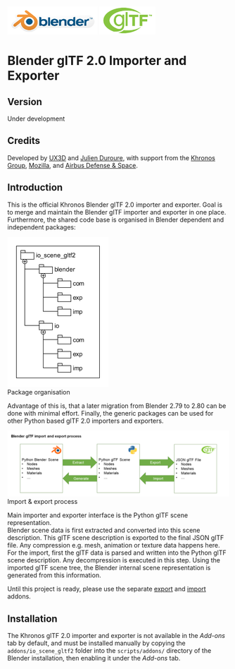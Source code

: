 [![Blender](misc/Blender_logo.png)](http://www.blender.org/) [![glTF](misc/glTF_logo.png)](https://www.khronos.org/gltf/)  

Blender glTF 2.0 Importer and Exporter
======================================

Version
-------

Under development

Credits
-------

Developed by [UX3D](http://www.ux3d.io/) and [Julien Duroure](http://julienduroure.com/), with support from the [Khronos Group](https://www.khronos.org/), [Mozilla](https://www.mozilla.org/), and [Airbus Defense & Space](https://www.airbus.com/space.html).

Introduction
------------
This is the official Khronos Blender glTF 2.0 importer and exporter. Goal is to merge and maintain the Blender glTF importer and exporter in one place. Furthermore, the shared code base is organised in Blender dependent and independent packages:  

![Packages](docs/packages.png)  
Package organisation  

Advantage of this is, that a later migration from Blender 2.79 to 2.80 can be done with minimal effort. Finally, the generic packages can be used for other Python based glTF 2.0 importers and exporters.  

![Process](docs/io_process.png)  
Import & export process

Main importer and exporter interface is the Python glTF scene representation.  
Blender scene data is first extracted and converted into this scene description. This glTF scene description is exported to the final JSON glTF file. Any compression e.g. mesh, animation or texture data happens here.  
For the import, first the glTF data is parsed and written into the Python glTF scene description. Any decompression is executed in this step. Using the imported glTF scene tree, the Blender internal scene representation is generated from this information.  

Until this project is ready, please use the separate [export](https://github.com/KhronosGroup/glTF-Blender-Exporter) and [import](https://github.com/julienduroure/gltf2-blender-importer) addons.  

Installation
------------
The Khronos glTF 2.0 importer and exporter is not available in the *Add-ons* tab by default, and must be installed manually by copying the `addons/io_scene_gltf2` folder into the `scripts/addons/` directory of the Blender installation, then enabling it under the *Add-ons* tab.
